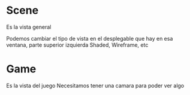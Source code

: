 # Scene
Es la vista general

Podemos cambiar el tipo de vista en el desplegable que hay en esa ventana, parte superior izquierda
Shaded, Wireframe, etc

# Game
Es la vista del juego
Necesitamos tener una camara para poder ver algo

